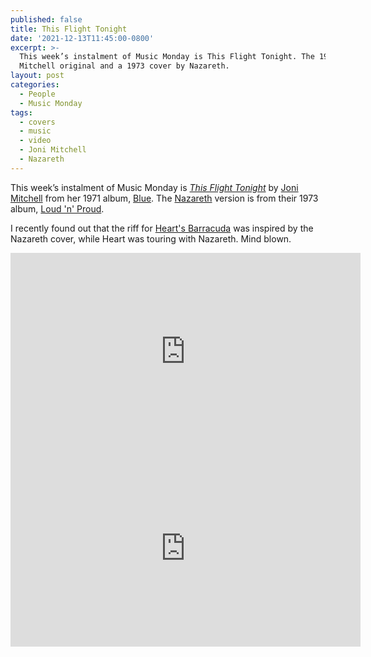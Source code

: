 ```yaml
---
published: false
title: This Flight Tonight
date: '2021-12-13T11:45:00-0800'
excerpt: >-
  This week’s instalment of Music Monday is This Flight Tonight. The 1971 Joni
  Mitchell original and a 1973 cover by Nazareth.
layout: post
categories:
  - People
  - Music Monday
tags:
  - covers
  - music
  - video
  - Joni Mitchell
  - Nazareth
---
```

This week’s instalment of Music Monday is [_This Flight Tonight_](https://en.wikipedia.org/wiki/This_Flight_Tonight) by
[Joni Mitchell](https://jonimitchell.com/) from her 1971 album,
[Blue](https://jonimitchell.com/music/album.cfm?id=5). The [Nazareth](https://www.nazarethdirect.co.uk/website/)
version is from their 1973 album, [Loud 'n' Proud](https://en.wikipedia.org/wiki/Loud_%27n%27_Proud).

I recently found out that the riff for [Heart's Barracuda](https://en.wikipedia.org/wiki/Barracuda_(song)) was inspired by the Nazareth cover, while Heart was touring with Nazareth. Mind blown.

<div class="video-container">
<iframe width="560" height="315" src="https://www.youtube.com/embed/Rxs8wz4Vb9w" frameborder="0" allowfullscreen title="Video: This Flight Tonight by Joni Mitchell"></iframe>
</div>

<div class="video-container">
<iframe width="560" height="315" src="https://www.youtube.com/embed/ylW6sC6NNhY" frameborder="0" allowfullscreen title="Video: This Flight Tonight by Nazareth"></iframe>
</div>